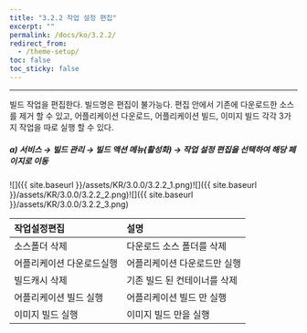 ```yaml
---
title: "3.2.2 작업 설정 편집"
excerpt: ""
permalink: /docs/ko/3.2.2/
redirect_from:
  - /theme-setup/
toc: false
toc_sticky: false
---
```


---
빌드 작업을 편집한다. 빌드명은 편집이 불가능다. 편집 안에서 기존에 다운로드한 소스를 제거 할 수 있고, 어플리케이션 다운로드, 어플리케이션 빌드, 이미지 빌드 각각 3가지 작업을 따로 실행 할 수 있다.

##### a\) 서비스 → 빌드 관리 → 빌드 액션 메뉴\(활성화\) → 작업 설정 편집을 선택하여 해당 페이지로 이동
![]({{ site.baseurl }}/assets/KR/3.0.0/3.2.2_1.png)![]({{ site.baseurl }}/assets/KR/3.0.0/3.2.2_2.png)![]({{ site.baseurl }}/assets/KR/3.0.0/3.2.2_3.png)

| **작업설정편집** | **설명** |
| :--- | :--- |
| 소스폴더 삭제 | 다운로드 소스 폴더를 삭제 |
| 어플리케이션 다운로드실행 | 어플리케이션 다운로드만 실행 |
| 빌드캐시 삭제 | 기존 빌드 된 컨테이너를 삭제 |
| 어플리케이션 빌드 실행 | 어플리케이션 빌드 만 실행 |
| 이미지 빌드 실행 | 이미지 빌드 만을 실행 |
